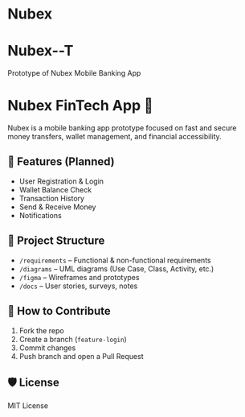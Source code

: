 # Nubex
# Nubex--T
Prototype of Nubex Mobile Banking App
# Nubex FinTech App 💸

Nubex is a mobile banking app prototype focused on fast and secure money transfers, wallet management, and financial accessibility.

## 🔧 Features (Planned)
- User Registration & Login
- Wallet Balance Check
- Transaction History
- Send & Receive Money
- Notifications

## 📁 Project Structure
- `/requirements` – Functional & non-functional requirements
- `/diagrams` – UML diagrams (Use Case, Class, Activity, etc.)
- `/figma` – Wireframes and prototypes
- `/docs` – User stories, surveys, notes

## 📌 How to Contribute
1. Fork the repo
2. Create a branch (`feature-login`)
3. Commit changes
4. Push branch and open a Pull Request

## 🛡️ License
MIT License
